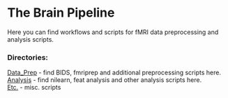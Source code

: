 # The Brain Pipeline  
Here you can find workflows and scripts for fMRI data preprocessing and analysis scripts.  
  
### Directories: 
[Data_Prep](https://github.com/niblunc/NIBL/tree/master/TheBrainPipeline/Data_Prep) - find BIDS, fmriprep and additional preprocessing scripts here.  
[Analysis](https://github.com/niblunc/NIBL/tree/master/TheBrainPipeline/analysis) - find nilearn, feat analysis and other analysis scripts here.  
[Etc.](https://github.com/niblunc/NIBL/tree/master/TheBrainPipeline/etc) - misc. scripts